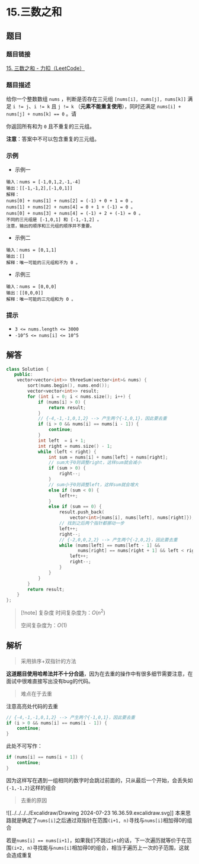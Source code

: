 # 15.三数之和
## 题目

### 题目链接
[15. 三数之和 - 力扣（LeetCode）](https://leetcode.cn/problems/3sum/submissions/548951536/)

### 题目描述
给你一个整数数组 `nums` ，判断是否存在三元组 `[nums[i], nums[j], nums[k]]` 满足 `i != j`、`i != k` 且 `j != k` （**元素不能重复使用**），同时还满足 `nums[i] + nums[j] + nums[k] == 0` 。请

你返回所有和为 `0` 且不重复的三元组。

**注意**：答案中不可以包含重复的三元组。

### 示例
- 示例一
```text
输入：nums = [-1,0,1,2,-1,-4]
输出：[[-1,-1,2],[-1,0,1]]
解释：
nums[0] + nums[1] + nums[2] = (-1) + 0 + 1 = 0 。
nums[1] + nums[2] + nums[4] = 0 + 1 + (-1) = 0 。
nums[0] + nums[3] + nums[4] = (-1) + 2 + (-1) = 0 。
不同的三元组是 [-1,0,1] 和 [-1,-1,2] 。
注意，输出的顺序和三元组的顺序并不重要。
```
- 示例二
```text
输入：nums = [0,1,1]
输出：[]
解释：唯一可能的三元组和不为 0 。
```
- 示例三
```text
输入：nums = [0,0,0]
输出：[[0,0,0]]
解释：唯一可能的三元组和为 0 。
```

### 提示
- `3 <= nums.length <= 3000`
- `-10^5 <= nums[i] <= 10^5`

## 解答

```Cpp hl:10-13
class Solution {
   public:
    vector<vector<int>> threeSum(vector<int>& nums) {
        sort(nums.begin(), nums.end());
        vector<vector<int>> result;
        for (int i = 0; i < nums.size(); i++) {
            if (nums[i] > 0) {
                return result;
            }
            // {-4,-1,-1,0,1,2} --> 产生两个{-1,0,1}，因此要去重
            if (i > 0 && nums[i] == nums[i - 1]) {
                continue;
            }
            int left  = i + 1;
            int right = nums.size() - 1;
            while (left < right) {
                int sum = nums[i] + nums[left] + nums[right];
                // sum大于0则调整right，这样sum就会减小
                if (sum > 0) {
                    right--;
                }
                // sum小于0则调整left，这样sum就会增大
                else if (sum < 0) {
                    left++;
                }
                else if (sum == 0) {
                    result.push_back(
                        vector<int>{nums[i], nums[left], nums[right]});
                    // 找到之后两个指针都挪动一步
                    left++;
                    right--;
                    // {-2,0,0,2,2} --> 产生两个{-2,0,2}，因此要去重
                    while (nums[left] == nums[left - 1] &&
                           nums[right] == nums[right + 1] && left < right) {
                        left++;
                        right--;
                    }
                }
            }
        }
        return result;
    }
};
```

>[!note] 复杂度
>时间复杂度为：$O(n^2)$
>
>空间复杂度为：$O(1)$


## 解析

>采用排序+双指针的方法

**这道题目使用哈希法并不十分合适**，因为在去重的操作中有很多细节需要注意，在面试中很难直接写出没有bug的代码。


>难点在于去重

注意高亮处代码的去重
```Cpp
// {-4,-1,-1,0,1,2} --> 产生两个{-1,0,1}，因此要去重
if (i > 0 && nums[i] == nums[i - 1]) {
    continue;
}
```
此处不可写作：
```Cpp
if (nums[i] == nums[i + 1]) {
    continue;
}
```
因为这样写在遇到一组相同的数字时会跳过前面的，只从最后一个开始，会丢失如`{-1,-1,2}`这样的组合

>去重的原因

![[../../../../Excalidraw/Drawing 2024-07-23 16.36.59.excalidraw.svg]]
本来思路就是确定了`nums[i]`之后通过双指针在范围`(i+1, n)`寻找与`nums[i]`相加得0的组合

若是`nums[i] == nums[i+1]`，如果我们不跳过`i+1`的话，下一次遍历就等价于在范围`(i+2, n)`寻找能与`nums[i]`相加得0的组合，相当于遍历上一次的子范围，这就会造成重复